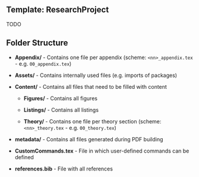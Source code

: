 ## Template: ResearchProject

TODO

## Folder Structure

- **Appendix/** - Contains one file per appendix (scheme: ```<nn>_appendix.tex``` - e.g. ```00_appendix.tex```)

- **Assets/** - Contains internally used files (e.g. imports of packages)

- **Content/** - Contains all files that need to be filled with content

  - **Figures/** - Contains all figures

  - **Listings/** - Contains all listings

  - **Theory/** - Contains one file per theory section (scheme: ```<nn>_theory.tex``` - e.g. ```00_theory.tex```)

- **metadata/** - Contains all files generated during PDF building

- **CustomCommands.tex** - File in which user-defined commands can be defined

- **references.bib** - File with all references
